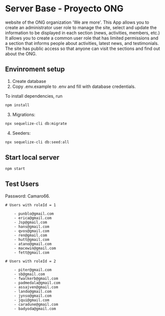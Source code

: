 # Server Base - Proyecto ONG

website of the ONG organization 'We are more'.
This App allows you to create an administrator user role to manage the site, select and update the information to be displayed in each section (news, activities, members, etc.)
It allows you to create a common user role that has limited permissions and a section that informs people about activities, latest news, and testimonials.
The site has public access so that anyone can visit the sections and find out about the ONG.


## Envinroment setup

1. Create database
2. Copy .env.example to .env and fill with database credentials.

To install dependencies, run

```bash
npm install
```

3. Migrations:

```bash
npx sequelize-cli db:migrate
```

4. Seeders:

```bash
npx sequelize-cli db:seed:all
```

## Start local server

```bash
npm start
```

## Test Users

Password: Camaro66.

```
# Users with roleId = 1

    - punblo@gmail.com
    - erica@gmail.com
    - Jsp@gmail.com
    - hans@gmail.com
    - qvos@gmail.com
    - ren@gmail.com
    - hutt@gmail.com
    - atano@gmail.com
    - macewin@gmail.com
    - fett@gmail.com
```

```
# Users with roleId = 2

    - piter@gmail.com
    - sb@gmail.com
    - fwalkerb@gmail.com
    - padmedala@gmail.com
    - assajven@gmail.com
    - lando@gmail.com
    - jynso@gmail.com
    - jqui@gmail.com
    - caradune@gmail.com
    - badyoda@gmail.com
```
